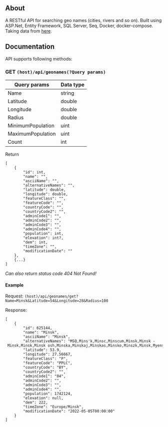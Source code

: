 ## About 
A RESTful API for searching geo names (cities, rivers and so on). Built using ASP.Net, Entity Framework, SQL Server, Seq, Docker, docker-compose. Taking data from [here](http://geonames.org).

## Documentation
API supports following methods:

### GET `(host)/api/geonames(?Query params)`
| Query params | Data type |
| - | - |
| Name | string |
| Latitude | double |
| Longitude | double|
| Radius | double |
| MinimumPopulation | uint |
| MaximumPopulation | uint |
| Count | int |

Return 
```
[
	{
        "id": int,
        "name": "",
        "asciiName": "",
        "alternativeNames": "",
        "latitude": double,
        "longitude": double,
        "featureClass": "",
        "featureCode": "",
        "countryCode": "",
        "countryCode2": "",
        "adminCode1": "",
        "adminCode2": "",
        "adminCode3": "",
        "adminCode4": "",
        "population": int,
        "elevation": int?,
        "dem": int,
        "timeZone": "",
        "modificationDate": ""
    },
    {...}
]
```
*Can also return status code 404 Not Found!*

#### Example
Request:
`(host)/api/geonames/get?Name=Minsk&Latitude=54&Longitude=28&Radius=100`

Response:
```
[
    {
        "id": 625144,
        "name": "Minsk",
        "asciiName": "Minsk",
        "alternativeNames": "MSQ,Mins'k,Minsc,Minscum,Minsk,Minsk - Minsk,Minsk,Minsk osh,Minska,Minskaj,Minskas,Minsko,Minszk,Minsk,Myensk,Myenyesk,Mînsk,ming si ke,ming si ke shi,minseukeu,minsk,minsuku,mnsk,mynsk,mynsq,mynysky",
        "latitude": 53.9,
        "longitude": 27.56667,
        "featureClass": "P",
        "featureCode": "PPLC",
        "countryCode": "BY",
        "countryCode2": "",
        "adminCode1": "04",
        "adminCode2": "",
        "adminCode3": "",
        "adminCode4": "",
        "population": 1742124,
        "elevation": null,
        "dem": 222,
        "timeZone": "Europe/Minsk",
        "modificationDate": "2022-05-05T00:00:00"
    }
]
```
